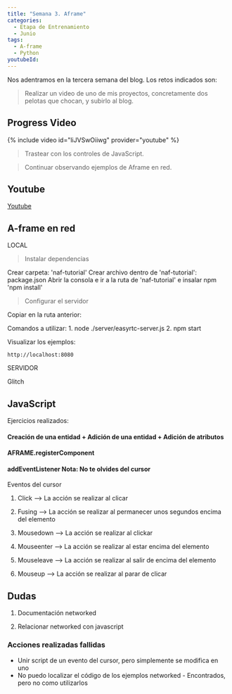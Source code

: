 ```yaml
---
title: "Semana 3. Aframe"
categories:
  - Etapa de Entrenamiento
  - Junio
tags:
  - A-frame
  - Python 
youtubeId: 
---
```



Nos adentramos en la tercera semana del blog. Los retos indicados son:

> Realizar un video de uno de mis proyectos, concretamente dos pelotas que chocan, y subirlo al blog.

## Progress Video

{% include video id="liJVSwOiiwg" provider="youtube" %}

> Trastear con los controles de JavaScript.

> Continuar observando ejemplos de Aframe en red. 

## **Youtube**

[Youtube](https://youtu.be/psey2jTcpXg)


## **A-frame en red**

LOCAL

> Instalar dependencias

  Crear carpeta: 'naf-tutorial'
  Crear archivo dentro de 'naf-tutorial': package.json 
      <script>
        {
          "name": "naf-tutorial",
          "version": "1.0.0",
          "description": "My first multi-user virtual reality",
          "scripts": {
            "start": "node ./server/easyrtc-server.js"
          },
          "author": "YOUR_NAME",
          "dependencies": {
            "networked-aframe": "^0.10.0"
          }
        }
      </script>
  Abrir la consola e ir a la ruta de 'naf-tutorial' e insalar npm 'npm install'
  
> Configurar el servidor

  Copiar en la ruta anterior:
  <script>
    // Windows
    robocopy .\node_modules\networked-aframe\server\ .\server\ /e
    robocopy .\node_modules\networked-aframe\examples\ .\examples\ /e
    robocopy .\node_modules\networked-aframe\dist\ .\examples\dist\ /e
  </script>

  Comandos a utilizar:
    1. node ./server/easyrtc-server.js
    2. npm start

  Visualizar los ejemplos:

    http://localhost:8080

SERVIDOR

Glitch


## **JavaScript** 

Ejercicios realizados:

#### Creación de una entidad + Adición de una entidad + Adición de atributos 

#### AFRAME.registerComponent

#### addEventListener              Nota: No te olvides del cursor

   Eventos del cursor 

   1. Click --> La acción se realizar al clicar

   2. Fusing --> La acción se realizar al permanecer unos segundos encima del elemento

   3. Mousedown --> La acción se realizar al clickar

   4. Mouseenter --> La acción se realizar al estar encima del elemento

   5. Mouseleave --> La acción se realizar al salir de encima del elemento

   6. Mouseup --> La acción se realizar al parar de clicar


## **Dudas**

1. Documentación networked 

2. Relacionar networked con javascript

  ### Acciones realizadas fallidas
  * Unir script de un evento del cursor, pero simplemente se modifica en uno
  * No puedo localizar el código de los ejemplos networked - Encontrados, pero no como utilizarlos

